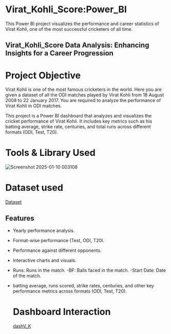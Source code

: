 # Virat_Kohli_Score:Power_BI

This Power BI project visualizes the performance and career statistics of Virat Kohli, one of the most successful cricketers of all time.


## Virat_Kohli_Score Data Analysis: Enhancing Insights for a Career Progression


# Project Objective

Virat Kohli is one of the most famous cricketers in the world. Here you are given a dataset of all the ODI matches played by Virat Kohli from 18 August 2008 to 22 January 2017. You are required to analyze the performance of Virat Kohli in ODI matches.

This project is a Power BI dashboard that analyzes and visualizes the cricket performance of Virat Kohli. It includes key metrics such as his batting average, strike rate, centuries, and total runs across different formats (ODI, Test, T20). 


# Tools & Library Used

![Screenshot 2025-01-10 003108](https://github.com/user-attachments/assets/a8bd023e-5c98-4375-a70f-aeb9fdc80fff)





# Dataset used 


<a href = "https://github.com/snehap2000/Virat_Kohli_Score-Power_BI/blob/main/V_K%20dataset.csv" > Dataset</a>



## Features


- Yearly performance analysis.
- Format-wise performance (Test, ODI, T20I.
- Performance against different opponents.
- Interactive charts and visuals.
- Runs: Runs in the match.
-BF: Balls faced in the match.
-Start Date: Date of the match.
- batting average, runs scored, strike rates, centuries, and other key performance metrics across formats (ODI, Test, T20).




  # Dashboard Interaction

  <a href = "https://github.com/snehap2000/Virat_Kohli_Score-Power_BI/blob/main/Virat_k%20PBI.pbix" >dashV_K</a>

